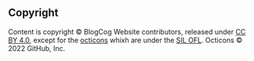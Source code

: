 ## Copyright
Content is copyright © BlogCog Website contributors, released under [CC BY 4.0](https://creativecommons.org/licenses/by/4.0), except for the [octicons](https://primer.style/octicons) whixh are under the [SIL OFL](https://choosealicense.com/licenses/ofl-1.1). Octicons © 2022 GitHub, Inc.

